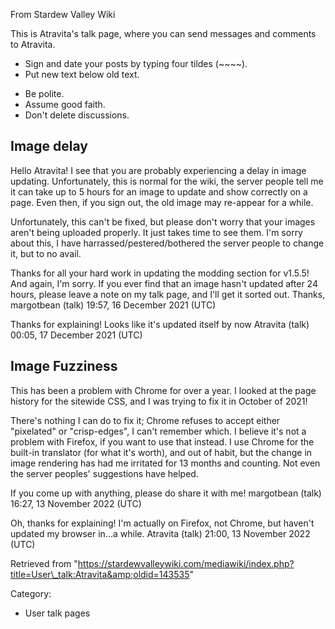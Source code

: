 From Stardew Valley Wiki

This is Atravita's talk page, where you can send messages and comments to Atravita.

- Sign and date your posts by typing four tildes (~~~~).
- Put new text below old text.

<!--THE END-->

- Be polite.
- Assume good faith.
- Don't delete discussions.

## Image delay

Hello Atravita! I see that you are probably experiencing a delay in image updating. Unfortunately, this is normal for the wiki, the server people tell me it can take up to 5 hours for an image to update and show correctly on a page. Even then, if you sign out, the old image may re-appear for a while.

Unfortunately, this can't be fixed, but please don't worry that your images aren't being uploaded properly. It just takes time to see them. I'm sorry about this, I have harrassed/pestered/bothered the server people to change it, but to no avail.

Thanks for all your hard work in updating the modding section for v1.5.5! And again, I'm sorry. If you ever find that an image hasn't updated after 24 hours, please leave a note on my talk page, and I'll get it sorted out. Thanks, margotbean (talk) 19:57, 16 December 2021 (UTC)

Thanks for explaining! Looks like it's updated itself by now Atravita (talk) 00:05, 17 December 2021 (UTC)

## Image Fuzziness

This has been a problem with Chrome for over a year. I looked at the page history for the sitewide CSS, and I was trying to fix it in October of 2021!

There's nothing I can do to fix it; Chrome refuses to accept either "pixelated" or "crisp-edges", I can't remember which. I believe it's not a problem with Firefox, if you want to use that instead. I use Chrome for the built-in translator (for what it's worth), and out of habit, but the change in image rendering has had me irritated for 13 months and counting. Not even the server peoples' suggestions have helped.

If you come up with anything, please do share it with me! margotbean (talk) 16:27, 13 November 2022 (UTC)

Oh, thanks for explaining! I'm actually on Firefox, not Chrome, but haven't updated my browser in...a while. Atravita (talk) 21:00, 13 November 2022 (UTC)

Retrieved from "https://stardewvalleywiki.com/mediawiki/index.php?title=User\_talk:Atravita&amp;oldid=143535"

Category:

- User talk pages
